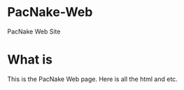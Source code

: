 # PacNake-Web
PacNake Web Site

# What is
This is the PacNake Web page. Here is all the html and etc.
